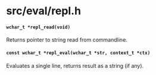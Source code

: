# src/eval/repl.h

#### `wchar_t *repl_read(void)`
Returns pointer to string read from commandline.

#### `const wchar_t *repl_eval(wchar_t *str, context_t *ctx)`
Evaluates a single line, returns result as a string (if any).


